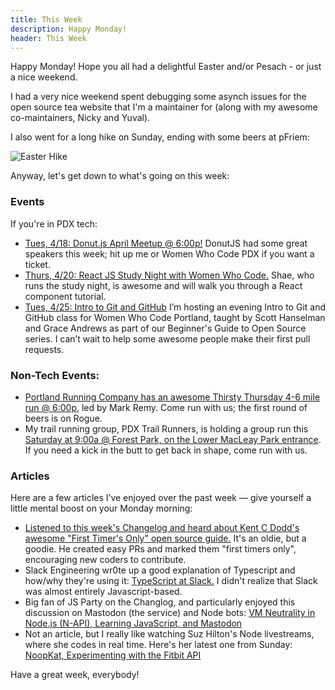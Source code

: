 ```yaml
---
title: This Week
description: Happy Monday!
header: This Week
---
```


Happy Monday! Hope you all had a delightful Easter and/or Pesach  - or just a nice weekend.

I had a very nice weekend spent debugging some asynch issues for the open source tea website that I'm a maintainer for (along with my awesome co-maintainers, Nicky and Yuval).

I also went for a long hike on Sunday, ending with some beers at pFriem:

![Easter Hike](https://keeleyhammond.github.io/blog/img/easter.JPG)

Anyway, let's get down to what's going on this week:

### Events

If you're in PDX tech:
* [Tues, 4/18: Donut.js April Meetup @ 6:00p!](https://donutjs.club/) DonutJS had some great speakers this week; hit up me or Women Who Code PDX if you want a ticket.
* [Thurs, 4/20: React JS Study Night with Women Who Code.](https://www.meetup.com/Women-Who-Code-Portland/events/239177382/) Shae, who runs the study night, is awesome and will walk you through a React component tutorial.
* [Tues, 4/25: Intro to Git and GitHub](https://www.meetup.com/Women-Who-Code-Portland/events/239020608/) I’m hosting an evening Intro to Git and GitHub class for Women Who Code Portland, taught by Scott Hanselman and Grace Andrews as part of our Beginner's Guide to Open Source series. I can’t wait to help some awesome people make their first pull requests.

### Non-Tech Events: 

* [Portland Running Company has an awesome Thirsty Thursday 4-6 mile run @ 6:00p](https://www.meetup.com/Portland-Running-Co-Weekly-Group-Runs/events/238871360/), led by Mark Remy. Come run with us; the first round of beers is on Rogue.
* My trail running group, PDX Trail Runners, is holding a group run this [Saturday at 9:00a @ Forest Park, on the Lower MacLeay Park entrance](https://www.meetup.com/PDX-Trail-Runners/events/237741875/). If you need a kick in the butt to get back in shape, come run with us.

### Articles

Here are a few articles I’ve enjoyed over the past week — give yourself a little mental boost on your Monday morning:

* [Listened to this week's Changelog and heard about Kent C Dodd's awesome "First Timer's Only" open source guide.](https://medium.com/@kentcdodds/first-timers-only-78281ea47455) It's an oldie, but a goodie. He created easy PRs and marked them "first timers only", encouraging new coders to contribute.
* Slack Engineering wr0te up a good explanation of Typescript and how/why they're using it: [TypeScript at Slack.](https://slack.engineering/typescript-at-slack-a81307fa288d) I didn't realize that Slack was almost entirely Javascript-based.
* Big fan of JS Party on the Changlog, and particularly enjoyed this discussion on Mastodon (the service) and Node bots: [VM Neutrality in Node.js (N-API), Learning JavaScript, and Mastodon](https://changelog.com/jsparty/7)
* Not an article, but I really like watching Suz Hilton's Node livestreams, where she codes in real time. Here's her latest one from Sunday: [NoopKat, Experimenting with the Fitbit API](https://www.twitch.tv/videos/136030831)


Have a great week, everybody!

